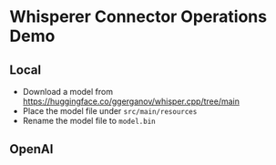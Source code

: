 # Whisperer Connector Operations Demo

## Local

- Download a model from https://huggingface.co/ggerganov/whisper.cpp/tree/main
- Place the model file under `src/main/resources`
- Rename the model file to `model.bin`

## OpenAI

